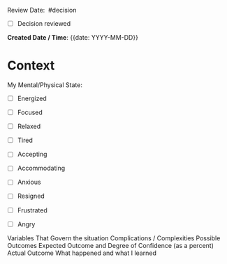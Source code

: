 
Review Date: 
#decision

- [ ] Decision reviewed

**Created Date / Time**: {{date: YYYY-MM-DD}}

# Context
My Mental/Physical State:
- [ ] Energized
- [ ] Focused
- [ ] Relaxed
- [ ] Tired
- [ ] Accepting
- [ ] Accommodating
- [ ] Anxious
- [ ] Resigned
- [ ] Frustrated
- [ ] Angry


Variables That Govern the situation
Complications / Complexities
Possible Outcomes
Expected Outcome and Degree of Confidence (as a percent)
Actual Outcome
What happened and what I learned